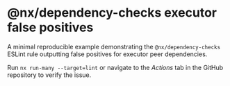 # @nx/dependency-checks executor false positives

A minimal reproducible example demonstrating the `@nx/dependency-checks` ESLint rule outputting false positives for executor peer dependencies.

Run `nx run-many --target=lint` or navigate to the _Actions_ tab in the GitHub repository to verify the issue.
